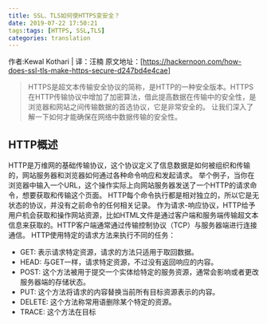 ```yaml
---
title: SSL、TLS如何使HTTPS变安全？
date: 2019-07-22 17:50:21
tags:tags: [HTTPS, SSL,TLS]
categories: translation
---
```


作者:Kewal Kothari | 译：汪楠
原文地址：[https://hackernoon.com/how-does-ssl-tls-make-https-secure-d247bd4e4cae]

> HTTPS是超文本传输安全协议的简称，是HTTP的一种安全版本。HTTPS在HTTP传输协议中增加了加密算法，借此提高数据在传输中的安全性，是浏览器和网站之间传输数据的首选协议，它是非常安全的。
> 让我们深入了解一下如何才能确保在网络中数据传输的安全性。

## HTTP概述

HTTP是万维网的基础传输协议，这个协议定义了信息数据是如何被组织和传输的，网站服务器和浏览器如何通过各种命令响应和发起请求。
举个例子，当你在浏览器中输入一个URL，这个操作实际上向网站服务器发送了一个HTTP的请求命令，想要获取和传输这个页面。
HTTP每个命令执行都是相对独立的，所以它是无状态的协议，并没有之前命令的任何相关记录。
作为请求-响应协议，HTTP给予用户机会获取和操作网站资源，比如HTML文件是通过客户端和服务端传输超文本信息来获取的。HTTP客户端通常通过传输控制协议（TCP）与服务器端进行连接通信。
HTTP使用特定的请求方法来执行不同的任务：
- GET: 表示请求特定资源，请求的方法只适用于取回数据。
- HEAD: 与GET一样，请求特定资源，不过没有返回响应的内容。
- POST: 这个方法被用于提交一个实体给特定的服务资源，通常会影响或者更改服务器端的存储状态。
- PUT: 这个方法将请求的内容替换当前所有目标资源表示的内容。
- DELETE: 这个方法称常用语删除某个特定的资源。
- TRACE: 这个方法在目标